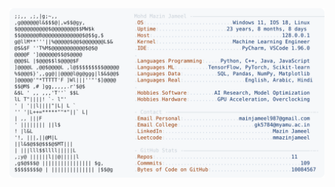 <picture>
  <source srcset="https://raw.githubusercontent.com/mmazinjameel/mmazinjameel/main/dark_mode.svg?v=1752387317" media="(prefers-color-scheme: dark)">
  <img src="https://raw.githubusercontent.com/mmazinjameel/mmazinjameel/main/light_mode.svg?v=1752387317">
</picture>
